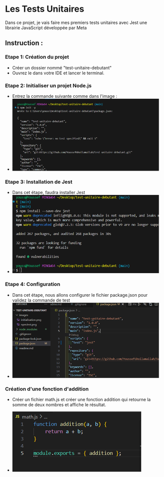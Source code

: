 # Les Tests Unitaires 

Dans ce projet, je vais faire mes premiers tests unitaires avec Jest une librairie JavaScript développée par Meta


## Instruction :

### Etape 1: Création du projet

- Créer un dossier nommé "test-unitaire-debutant"
- Ouvrez le dans votre IDE et lancer le terminal.

### Etape 2: Initialiser un projet Node.js

- Entrez la commande suivante comme dans l'image :
- ![npm init](images/initialisation.png)

### Etape 3: Installation de Jest

- Dans cet étape, faudra installer Jest
- ![Jest](images/npmJest.png)


### Etape 4: Configuration

- Dans cet étape, nous allons configurer le fichier package.json pour validez la commande de test
- ![configuration](images/configuration.png)


### Création d'une fonction d'addition

- Créer un fichier math.js et créer une fonction addition qui retourne la somme de deux nombres et affiche le résultat.

- ![fonction addition](images/function.png)